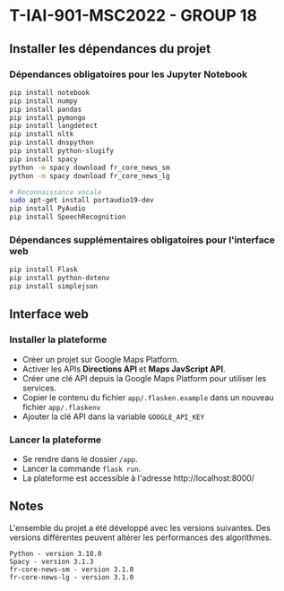 # T-IAI-901-MSC2022 - GROUP 18

## Installer les dépendances du projet

### Dépendances obligatoires pour les Jupyter Notebook

```bash
pip install notebook
pip install numpy
pip install pandas
pip install pymongo
pip install langdetect
pip install nltk
pip install dnspython
pip install python-slugify
pip install spacy
python -m spacy download fr_core_news_sm
python -m spacy download fr_core_news_lg

# Reconnaissance vocale
sudo apt-get install portaudio19-dev
pip install PyAudio
pip install SpeechRecognition
```

### Dépendances supplémentaires obligatoires pour l'interface web
```bash
pip install Flask
pip install python-dotenv
pip install simplejson
```

## Interface web

### Installer la plateforme
- Créer un projet sur Google Maps Platform.
- Activer les APIs **Directions API** et **Maps JavScript API**.
- Créer une clé API depuis la Google Maps Platform pour utiliser les services.
- Copier le contenu du fichier `app/.flasken.example` dans un nouveau fichier `app/.flaskenv`
- Ajouter la clé API dans la variable `GOOGLE_API_KEY`

### Lancer la plateforme
- Se rendre dans le dossier `/app`.
- Lancer la commande `flask run`.
- La plateforme est accessible à l'adresse http://localhost:8000/

## Notes
L'ensemble du projet a été développé avec les versions suivantes. Des versions différentes peuvent altérer les performances des algorithmes.

```
Python - version 3.10.0
Spacy - version 3.1.3
fr-core-news-sm - version 3.1.0
fr-core-news-lg - version 3.1.0
```

